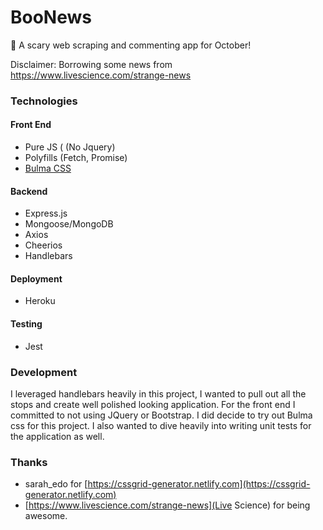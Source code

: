 # BooNews
👻 A scary web scraping and commenting app for October!

Disclaimer: Borrowing some news from https://www.livescience.com/strange-news

### Technologies

#### Front End

- Pure JS ( (No Jquery)
- Polyfills (Fetch, Promise)
- [Bulma CSS](https://bulma.io/)

#### Backend

- Express.js
- Mongoose/MongoDB
- Axios
- Cheerios
- Handlebars

#### Deployment

- Heroku

#### Testing

- Jest

### Development

I leveraged handlebars heavily in this project, I wanted to pull out all the stops and create well polished looking application. For the front end I committed to not using JQuery or Bootstrap. I did decide to try out Bulma css for this project. I also wanted to dive heavily into writing unit tests for the application as well.

### Thanks

- sarah_edo for [https://cssgrid-generator.netlify.com](https://cssgrid-generator.netlify.com)
- [https://www.livescience.com/strange-news](Live Science) for being awesome.